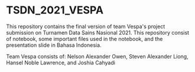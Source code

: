 # TSDN_2021_VESPA
This repository contains the final version of team Vespa's project submission on Turnamen Data Sains Nasional 2021. This repository consist of notebook, some important files used in the notebook, and the presentation slide in Bahasa Indonesia.  

Team Vespa consists of: Nelson Alexander Owen, Steven Alexander Liong, Hansel Noble Lawrence, and Joshia Cahyadi

